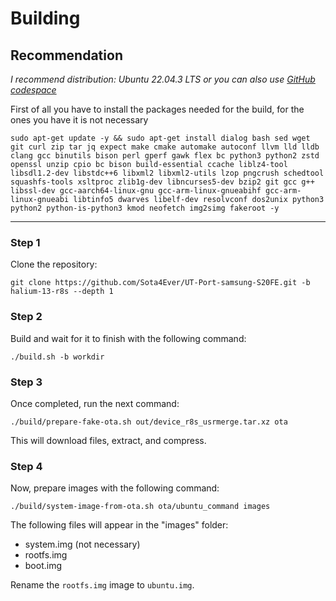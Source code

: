 # Building

## Recommendation

*I recommend distribution: Ubuntu 22.04.3 LTS*
*or you can also use [GitHub codespace](https://github.com/features/codespaces)*

First of all you have to install the packages needed for the build, for the ones you have it is not necessary

```
sudo apt-get update -y && sudo apt-get install dialog bash sed wget git curl zip tar jq expect make cmake automake autoconf llvm lld lldb clang gcc binutils bison perl gperf gawk flex bc python3 python2 zstd openssl unzip cpio bc bison build-essential ccache liblz4-tool libsdl1.2-dev libstdc++6 libxml2 libxml2-utils lzop pngcrush schedtool squashfs-tools xsltproc zlib1g-dev libncurses5-dev bzip2 git gcc g++ libssl-dev gcc-aarch64-linux-gnu gcc-arm-linux-gnueabihf gcc-arm-linux-gnueabi libtinfo5 dwarves libelf-dev resolvconf dos2unix python3 python2 python-is-python3 kmod neofetch img2simg fakeroot -y
```
----------------------

### Step 1
Clone the repository:
```
git clone https://github.com/Sota4Ever/UT-Port-samsung-S20FE.git -b halium-13-r8s --depth 1
```

### Step 2
Build and wait for it to finish with the following command:
```
./build.sh -b workdir
```

### Step 3
Once completed, run the next command:
```
./build/prepare-fake-ota.sh out/device_r8s_usrmerge.tar.xz ota
```

This will download files, extract, and compress.

### Step 4
Now, prepare images with the following command:
```
./build/system-image-from-ota.sh ota/ubuntu_command images
```

The following files will appear in the "images" folder:

 - system.img (not necessary)
 - rootfs.img            
 - boot.img

Rename the `rootfs.img` image to `ubuntu.img`.
